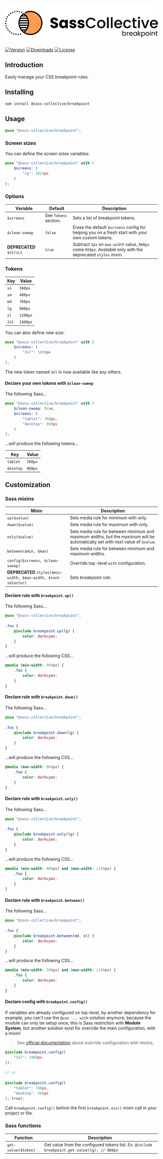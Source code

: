 <div align="center">

![Sass Breakpoint](.github/logo.svg)

</div>

[![Version](https://flat.badgen.net/npm/v/@sass-collective/breakpoint)](https://www.npmjs.com/package/@sass-collective/breakpoint)
[![Downloads](https://flat.badgen.net/npm/dt/@sass-collective/breakpoint)](https://www.npmjs.com/package/@sass-collective/breakpoint)
[![License](https://flat.badgen.net/github/license/sass-collective/sass-collective)](https://flat.badgen.net/github/license/sass-collective/sass-collective)

## Introduction

Easily manage your CSS breakpoint rules.

## Installing

```shell
npm install @sass-collective/breakpoint
```

## Usage

```scss
@use "@sass-collective/breakpoint";
```

### Screen sizes

You can define the screen sizes variables:

```scss
@use "@sass-collective/breakpoint" with (
    $screens: (
        "lg": 1024px
    )
);
```

### Options

| Variable                 | Default               | Description                                                                                                   |
|--------------------------|-----------------------|---------------------------------------------------------------------------------------------------------------|
| `$screens`               | See `Tokens` section. | Sets a list of breakpoint tokens.                                                                             |
| `$clean-sweep`           | `false`               | Erase the default `$screens` config for helping you on a fresh start with your own custom tokens.             |
| **DEPRECATED** `$strict` | `true`                | Subtract `1px` on `max-width` value, `960px` come `959px`. Available only with the deprecated `styles` mixin. |

### Tokens

| Key   | Value    |
|-------|----------|
| `xs`  | `360px`  |
| `sm`  | `480px`  |
| `md`  | `768px`  |
| `lg`  | `960px`  |
| `xl`  | `1200px` |
| `2xl` | `1400px` |

You can also define new size:

```scss
@use "@sass-collective/breakpoint" with (
    $screens: (
        "3xl": 1920px
    )
);
```

The new token named `3xl` is now available like any others.

#### Declare your own tokens with `$clean-sweep`

The following Sass...

```scss
@use "@sass-collective/breakpoint" with (
    $clean-sweep: true,
    $screens: (
        "tablet": 768px,
        "desktop": 960px
    )
);
```

...will produce the following tokens...

| Key       | Value   |
|-----------|---------|
| `tablet`  | `768px` |
| `desktop` | `960px` |

## Customization

### Sass mixins

| Mixin                                                           | Description                                                                                                                    |
|-----------------------------------------------------------------|--------------------------------------------------------------------------------------------------------------------------------|
| `up($value)`                                                    | Sets media rule for minimum with only.                                                                                         |
| `down($value)`                                                  | Sets media rule for maximum with only.                                                                                         |
| `only($value)`                                                  | Sets media rule for between minimum and maximum widths, but the maximum will be automatically set with next value of `$value`. |
| `between($min, $max)`                                           | Sets media rule for between minimum and maximum widths.                                                                        |
| `config($screens, $clean-sweep)`                                | Override top-level `with` configuration.                                                                                       |
| **DEPRECATED** `styles($min-width, $max-width, $root-selector)` | Sets breakpoint rule.                                                                                                          |

#### Declare rule with `breakpoint.up()`

The following Sass...

```scss
@use "@sass-collective/breakpoint";

.foo {
    @include breakpoint.up(lg) {
        color: darkcyan;
    }
}
```

...will produce the following CSS...

```css
@media (min-width: 960px) { 
    .foo {
        color: darkcyan;
    }
}
```

#### Declare rule with `breakpoint.down()`

The following Sass...

```scss
@use "@sass-collective/breakpoint";

.foo {
    @include breakpoint.down(lg) {
        color: darkcyan;
    }
}
```

...will produce the following CSS...

```css
@media (max-width: 960px) {
    .foo {
        color: darkcyan;
    }
}
```

#### Declare rule with `breakpoint.only()`

The following Sass...

```scss
@use "@sass-collective/breakpoint";

.foo {
    @include breakpoint.only(lg) {
        color: darkcyan;
    }
}
```

...will produce the following CSS...

```css
@media (min-width: 960px) and (max-width: 1199px) {
    .foo {
        color: darkcyan;
    }
}
```

#### Declare rule with `breakpoint.between()`

The following Sass...

```scss
@use "@sass-collective/breakpoint";

.foo {
    @include breakpoint.between(md, xl) {
        color: darkcyan;
    }
}
```

...will produce the following CSS...

```css
@media (min-width: 768px) and (max-width: 1199px) {
    .foo {
        color: darkcyan;
    }
}
```

#### Declare config with `breakpoint.config()`

If variables are already configured on top-level, by another dependency for example, you can't use the `@use ... with`
solution anymore, because the module can only be setup once, this is Sass restriction with **Module System**, but
another solution exist for override the main configuration, with a mixin!

> See [official documentation](https://sass-lang.com/documentation/at-rules/use#with-mixins) about override configuration
with mixins.

```scss
@include breakpoint.config((
    "3xl": 1980px
));

// or

@include breakpoint.config((
    "tablet": 768px,
    "desktop": 960px
), true);
```

Call `breakpoint.config()` before the first `breakpoint.xxx()` mixin call in your project or file.

### Sass functions

| Function            | Description                                                                                  |
|---------------------|----------------------------------------------------------------------------------------------|
| `get-value($token)` | Get value from the configured tokens list. Ex. `@include breakpoint.get-value(lg); // 960px` |
